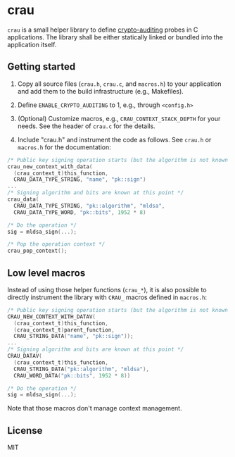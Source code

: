 # crau

`crau` is a small helper library to define
[crypto-auditing][crypto-auditing] probes in C applications. The
library shall be either statically linked or bundled into the
application itself.

## Getting started

1. Copy all source files (`crau.h`, `crau.c`, and `macros.h`) to your
   application and add them to the build infrastructure (e.g., Makefiles).

1. Define `ENABLE_CRYPTO_AUDITING` to 1, e.g., through `<config.h>`

1. (Optional) Customize macros, e.g., `CRAU_CONTEXT_STACK_DEPTH` for
   your needs. See the header of `crau.c` for the details.

1. Include "crau.h" and instrument the code as follows. See `crau.h`
   or `macros.h` for the documentation:

```c
/* Public key signing operation starts (but the algorithm is not known yet) */
crau_new_context_with_data(
  (crau_context_t)this_function,
  CRAU_DATA_TYPE_STRING, "name", "pk::sign")
...
/* Signing algorithm and bits are known at this point */
crau_data(
  CRAU_DATA_TYPE_STRING, "pk::algorithm", "mldsa",
  CRAU_DATA_TYPE_WORD, "pk::bits", 1952 * 8)

/* Do the operation */
sig = mldsa_sign(...);

/* Pop the operation context */
crau_pop_context();
```

## Low level macros

Instead of using those helper functions (`crau_*`), it is also
possible to directly instrument the library with `CRAU_` macros
defined in `macros.h`:

```c
/* Public key signing operation starts (but the algorithm is not known yet) */
CRAU_NEW_CONTEXT_WITH_DATAV(
  (crau_context_t)this_function,
  (crau_context_t)parent_function,
  CRAU_STRING_DATA("name", "pk::sign"));
...
/* Signing algorithm and bits are known at this point */
CRAU_DATAV(
  (crau_context_t)this_function,
  CRAU_STRING_DATA("pk::algorithm", "mldsa"),
  CRAU_WORD_DATA("pk::bits", 1952 * 8))

/* Do the operation */
sig = mldsa_sign(...);
```

Note that those macros don't manage context management.

## License

MIT

[crypto-auditing]: https://github.com/latchset/crypto-auditing
